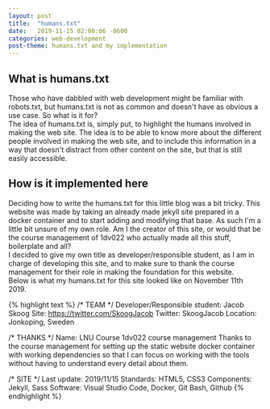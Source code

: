 ```yaml
---
layout: post
title:  "humans.txt"
date:   2019-11-15 02:00:06 -0600
categories: web-development
post-theme: humans.txt and my implementation
---
```

## What is humans.txt

Those who have dabbled with web development might be familiar with robots.txt, but humans.txt is not as common and doesn't have as obvious a use case. So what is it for?  
The idea of humans.txt is, simply put, to highlight the humans involved in making the web site. The idea is to be able to know more about the different people involved in making the web site, and to include this information in a way that doesn't distract from other content on the site, but that is still easily accessible.

## How is it implemented here

Deciding how to write the humans.txt for this little blog was a bit tricky. This website was made by taking an already made jekyll site prepared in a docker container and to start adding and modifying that base. As such I'm a little bit unsure of my own role. Am I the creator of this site, or would that be the course management of 1dv022 who actually made all this stuff, boilerplate and all?  
I decided to give my own title as developer/responsible student, as I am in charge of developing this site, and to make sure to thank the course management for their role in making the foundation for this website.  
Below is what my humans.txt for this site looked like on November 11th 2019.

{% highlight text %}
/* TEAM */
Developer/Responsible student: Jacob Skoog
Site: https://twitter.com/SkoogJacob
Twitter: SkoogJacob
Location: Jonkoping, Sweden

/* THANKS */
Name: LNU Course 1dv022 course management
Thanks to the course management for setting
up the static website docker container with working dependencies
so that I can focus on working with the tools
without having to understand every detail about them.

/* SITE */
Last update: 2019/11/15
Standards: HTML5, CSS3
Components: Jekyll, Sass
Software: Visual Studio Code, Docker, Git Bash, Github
{% endhighlight %}

